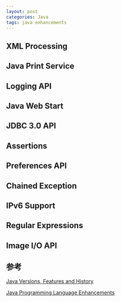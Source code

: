 ```yaml
---
layout: post
categories: Java
tags: java enhancements
---
```


## XML Processing

## Java Print Service

## Logging API

## Java Web Start

## JDBC 3.0 API

## Assertions

## Preferences API

## Chained Exception

## IPv6 Support

## Regular Expressions

## Image I/O API

## 参考

[Java Versions, Features and History](https://javapapers.com/core-java/java-features-and-history/)

[Java Programming Language Enhancements](https://docs.oracle.com/javase/8/docs/technotes/guides/language/enhancements.html)